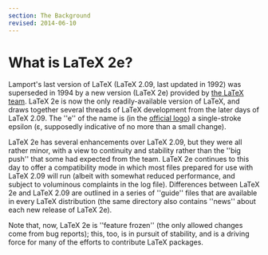 ```yaml
---
section: The Background
revised: 2014-06-10
---
```

# What is LaTeX 2e?

Lamport's last version of LaTeX (LaTeX 2.09, last updated in 1992)
was superseded in 1994 by a new version (LaTeX 2e) provided by
[the LaTeX team](FAQ-LaTeX3.md).
LaTeX 2e is now the only readily-available version of
LaTeX, and draws together several threads of LaTeX development
from the later days of LaTeX 2.09.  The ''e'' of the name is (in the
[official logo](FAQ-logos.md))
a single-stroke epsilon
(&epsilon;, supposedly
indicative of no more than a small change).

LaTeX 2e has several enhancements over LaTeX 2.09, but they were all
rather minor, with a view to continuity and stability rather than the
''big push'' that some had expected from the team.  LaTeX 2e
continues to this day to offer a compatibility mode in which most
files prepared for use with LaTeX 2.09 will run (albeit with somewhat
reduced performance, and subject to voluminous complaints in the log
file).  Differences between LaTeX 2e and LaTeX 2.09 are
outlined in a series of ''guide'' files that are available in every
LaTeX distribution (the same directory also contains ''news'' about
each new release of LaTeX 2e).

Note that, now, LaTeX 2e is ''feature frozen'' (the only allowed
changes come from bug reports); this, too, is in pursuit of stability,
and is a driving force for many of the efforts to contribute LaTeX
packages.

